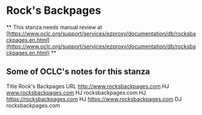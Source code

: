 # Rock's Backpages
** This stanza needs manual review at [https://www.oclc.org/support/services/ezproxy/documentation/db/rocksbackpages.en.html](https://www.oclc.org/support/services/ezproxy/documentation/db/rocksbackpages.en.html) **

## Some of OCLC's notes for this stanza

Title Rock's Backpages
 URL http://www.rocksbackpages.com
 HJ www.rocksbackpages.com
 HJ rocksbackpages.com
 HJ https://rocksbackpages.com
 HJ https://www.rocksbackpages.com
 DJ rocksbackpages.com 
